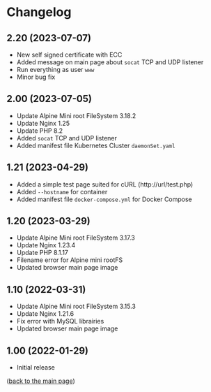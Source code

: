 # Changelog

## 2.20 (2023-07-07)

- New self signed certificate with ECC
- Added message on main page about `socat` TCP and UDP listener
- Run everything as user `www`
- Minor bug fix

## 2.00 (2023-07-05)

- Update Alpine Mini root FileSystem 3.18.2
- Update Nginx 1.25
- Update PHP 8.2
- Added `socat` TCP and UDP listener
- Added manifest file Kubernetes Cluster `daemonSet.yaml`

## 1.21 (2023-04-29)

- Added a simple test page suited for cURL (http://url/test.php)
- Added `--hostname` for container
- Added manifest file `docker-compose.yml` for Docker Compose

## 1.20 (2023-03-29)

- Update Alpine Mini root FileSystem 3.17.3
- Update Nginx 1.23.4
- Update PHP 8.1.17
- Filename error for Alpine mini rootFS
- Updated browser main page image

## 1.10 (2022-03-31)

- Update Alpine Mini root FileSystem 3.15.3
- Update Nginx 1.21.6
- Fix error with MySQL librairies
- Updated browser main page image

## 1.00 (2022-01-29)

- Initial release

<p align="left">(<a href="README.md">back to the main page</a>)</p>
